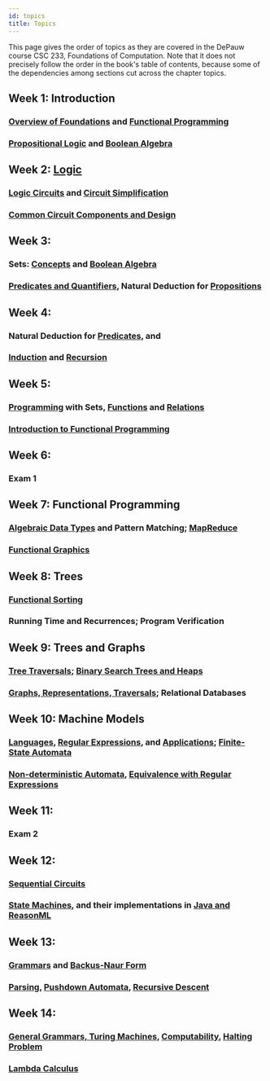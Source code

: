 ```yaml
---
id: topics
title: Topics
---
```


This page gives the order of topics as they are covered in the DePauw course CSC 233, Foundations of Computation.
Note that it does not precisely follow the order in the book's table of contents, because some of the dependencies among sections cut across the chapter topics.

## Week 1: Introduction
### [Overview of Foundations](overview.md) and [Functional Programming](fp/overview.md)

### [Propositional Logic](logic/props.md) and [Boolean Algebra](logic/boolean.md)

## Week 2: [Logic](logic/intro.md)
### [Logic Circuits](logic/circuits.md) and [Circuit Simplification](logic/simplify.md)

### [Common Circuit Components and Design](logic/components.md)

## Week 3:
### Sets: [Concepts](sets/concepts.md) and [Boolean Algebra](sets/algebra.md)

### [Predicates and Quantifiers](logic/preds.md), Natural Deduction for [Propositions](logic/deduction.md)

## Week 4:
### Natural Deduction for [Predicates](logic/pred-deduction.md), and 

### [Induction](logic/induction.md) and [Recursion](logic/recursion.md)

## Week 5:
### [Programming](sets/programming.md) with Sets, [Functions](sets/functions.md) and [Relations](sets/relations.md)

### [Introduction to Functional Programming](fp/intro.md)

## Week 6:
### Exam 1

## Week 7: Functional Programming
### [Algebraic Data Types](fp/types.md) and Pattern Matching; [MapReduce](fp/map-reduce.md)

### [Functional Graphics](fp/doodle.md)

## Week 8: Trees
### [Functional Sorting](ds/lists.md)

### Running Time and Recurrences; Program Verification

## Week 9: Trees and Graphs
### [Tree Traversals](ds/trees.md); [Binary Search Trees and Heaps](ds/bst.md)

### [Graphs, Representations, Traversals](ds/graphs.md); Relational Databases

## Week 10: Machine Models
### [Languages](lang/languages.md), [Regular Expressions](lang/regexp.md), and [Applications](lang/regexpapp.md); [Finite-State Automata](lang/fsa.md)

### [Non-deterministic Automata](lang/nfa.md), [Equivalence with Regular Expressions](lang/fsareg.md)

## Week 11:
### Exam 2

## Week 12:
### [Sequential Circuits](logic/sequential.md)

### [State Machines](logic/state.md), and their implementations in [Java and ReasonML](fp/state.md)

## Week 13:
### [Grammars](lang/cfg.md) and [Backus-Naur Form](lang/bnf.md)

### [Parsing](lang/parsing.md), [Pushdown Automata](lang/pda.md), [Recursive Descent](fp/parser-comb.md)

## Week 14:
### [General Grammars, Turing Machines](lang/tm.md), [Computability](lang/computability.md), [Halting Problem](lang/halting.md)

### [Lambda Calculus](fp/lambda.md)